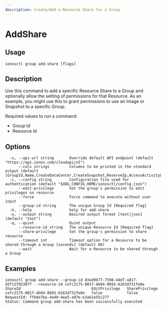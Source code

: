 ```yaml
---
description: Create/Add a Resource Share for a Group
---
```


# AddShare

## Usage

```text
ionosctl group add-share [flags]
```

## Description

Use this command to add a specific Resource Share to a Group and optionally allow the setting of permissions for that Resource. As an example, you might use this to grant permissions to use an Image or Snapshot to a specific Group.

Required values to run a command:

* Group Id
* Resource Id

## Options

```text
  -u, --api-url string       Override default API endpoint (default "https://api.ionos.com/cloudapi/v5")
      --cols strings         Columns to be printed in the standard output (default [GroupId,Name,CreateDataCenter,CreateSnapshot,ReserveIp,AccessActivityLog,CreatePcc,S3Privilege,CreateBackupUnit,CreateInternetAccess,CreateK8s])
  -c, --config string        Configuration file used for authentication (default "$XDG_CONFIG_HOME/ionosctl/config.json")
      --edit-privilege       Set the group's permission to edit privileges on resource
      --force                Force command to execute without user input
      --group-id string      The unique Group Id [Required flag]
  -h, --help                 help for add-share
  -o, --output string        Desired output format [text|json] (default "text")
  -q, --quiet                Quiet output
      --resource-id string   The unique Resource Id [Required flag]
      --share-privilege      Set the group's permission to share resource
      --timeout int          Timeout option for a Resource to be shared through a Group [seconds] (default 60)
      --wait                 Wait for a Resource to be shared through a Group
```

## Examples

```text
ionosctl group add-share --group-id 83ad9b77-7598-44d7-a817-d3f12f92387f --resource-id cefc2175-001f-4b94-8693-6263d731fe8e
ShareId                                EditPrivilege   SharePrivilege
cefc2175-001f-4b94-8693-6263d731fe8e   false           false
RequestId: ffb8e7ba-4a49-4ea5-a97e-e3a61e55c277
Status: Command group add-share has been successfully executed
```

